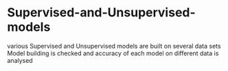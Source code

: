 # Supervised-and-Unsupervised-models
various Supervised and Unsupervised models are built on several data sets 
Model building is checked and accuracy of each model on different data is analysed 

